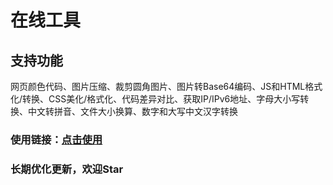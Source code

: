 # 在线工具  
## 支持功能  
网页颜色代码、图片压缩、裁剪圆角图片、图片转Base64编码、JS和HTML格式化/转换、CSS美化/格式化、代码差异对比、获取IP/IPv6地址、字母大小写转换、中文转拼音、文件大小换算、数字和大写中文汉字转换  

### 使用链接：[点击使用](https://resoumen.com/t/ "点击链接")  

### 长期优化更新，欢迎Star  
